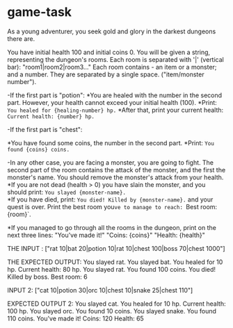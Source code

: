 # game-task
As a young adventurer, you seek gold and glory in the darkest dungeons there are.

You have initial health 100 and initial coins 0. You will be given a string, representing the dungeon's rooms.
Each room is separated with '|' (vertical bar): 
"room1|room2|room3…"
Each room contains - an item or a monster; and a number.
They are separated by a single space. ("item/monster number").  

-If the first part is "potion": 
  *You are healed with the number in the second part. However, your health cannot exceed your initial health (100). 
  *Print: `You healed for {healing-number} hp.` 
  *After that, print your current health: `Current health: {number} hp.`  
  
  
-If the first part is "chest": 

  *You have found some coins, the number in the second part. 
  *Print: `You found {coins} coins.`  
  
  
-In any other case, you are facing a monster, you are going to fight. 
The second part of the room contains the attack of the monster, and the first the monster's name. 
You should remove the monster's attack from your health.  
  *If you are not dead (health > 0) you have slain the monster, and you should print:  `You slayed {monster-name}.`  
  *If you have died, print: `You died! Killed by {monster-name}.` and your quest is over. 
  Print the best room you`ve to manage to reach: `Best room: {room}`.  
  
  *If you managed to go through all the rooms in the dungeon, print on the next three lines: 
  "You've made it!"
  "Coins: {coins}" 
  "Health: {health}"
  
  THE INPUT : 
  ["rat 10|bat 20|potion 10|rat 10|chest 100|boss 70|chest 1000"]  
  
  THE EXPECTED OUTPUT: 
  You slayed rat.
  You slayed bat. 
  You healed for 10 hp. 
  Current health: 80 hp. 
  You slayed rat. 
  You found 100 coins. 
  You died! Killed by boss. 
  Best room: 6 
  
  
  INPUT 2: 
  ["cat 10|potion 30|orc 10|chest 10|snake 25|chest 110"]  
  
  EXPECTED OUTPUT 2:
  You slayed cat. 
  You healed for 10 hp. 
  Current health: 100 hp.
  You slayed orc. 
  You found 10 coins.
  You slayed snake. 
  You found 110 coins. 
  You've made it!
  Coins: 120 
  Health: 65
